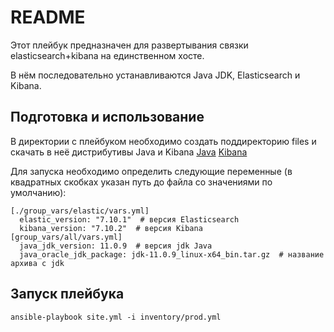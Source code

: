 # README #

Этот плейбук предназначен для развертывания связки elasticsearch+kibana на 
единственном хосте.

В нём последовательно устанавливаются Java JDK, Elasticsearch и Kibana.

## Подготовка и использование

В директории с плейбуком необходимо создать поддиректорию files и скачать в неё 
дистрибутивы Java и Kibana
[Java](https://www.oracle.com/java/technologies/javase-jdk11-downloads.html)
[Kibana](https://www.elastic.co/downloads/kibana)


Для запуска необходимо определить следующие переменные (в квадратных скобках указан 
путь до файла со значениями по умолчанию):

````
[./group_vars/elastic/vars.yml]
  elastic_version: "7.10.1"  # версия Elasticsearch
  kibana_version: "7.10.2"  # версия Kibana
[group_vars/all/vars.yml]
  java_jdk_version: 11.0.9  # версия jdk Java
  java_oracle_jdk_package: jdk-11.0.9_linux-x64_bin.tar.gz  # название архива с jdk
````

## Запуск плейбука

````
ansible-playbook site.yml -i inventory/prod.yml 
````
